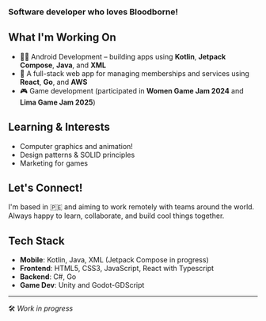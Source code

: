 ### Software developer who loves Bloodborne!

## What I'm Working On
- 👨‍💻 Android Development – building apps using **Kotlin**, **Jetpack Compose**, **Java**, and **XML**
- 🔧 A full-stack web app for managing memberships and services using **React**, **Go**, and **AWS**
- 🎮 Game development (participated in **Women Game Jam 2024** and **Lima Game Jam 2025**)

## Learning & Interests
- Computer graphics and animation!
- Design patterns & SOLID principles
- Marketing for games
  
## Let's Connect!
I'm based in 🇵🇪 and aiming to work remotely with teams around the world. Always happy to learn, collaborate, and build cool things together.

## Tech Stack
- **Mobile**: Kotlin, Java, XML (Jetpack Compose in progress)
- **Frontend**: HTML5, CSS3, JavaScript, React with Typescript
- **Backend**: C#, Go
- **Game Dev**: Unity and Godot-GDScript

---
🛠️ *Work in progress*
